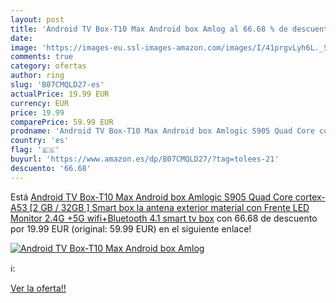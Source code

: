 ```yaml
---
layout: post
title: 'Android TV Box-T10 Max Android box Amlog al 66.68 % de descuento'
date: 
image: 'https://images-eu.ssl-images-amazon.com/images/I/41prgvLyh6L._SL200_.jpg'
comments: true
category: ofertas
author: ring
slug: 'B07CMQLD27-es'
actualPrice: 19.99 EUR
currency: EUR
price: 19.99
comparePrice: 59.99 EUR
prodname: 'Android TV Box-T10 Max Android box Amlogic S905 Quad Core cortex-A53  [2 GB / 32GB ] Smart box  la antena exterior material  con Frente LED Monitor 2.4G +5G wifi+Bluetooth 4.1 smart tv box'
country: 'es'
flag: '🇪🇸'
buyurl: 'https://www.amazon.es/dp/B07CMQLD27/?tag=tolees-21'
descuento: '66.68'
---
```


Está [Android TV Box-T10 Max Android box Amlogic S905 Quad Core cortex-A53  [2 GB / 32GB ] Smart box  la antena exterior material  con Frente LED Monitor 2.4G +5G wifi+Bluetooth 4.1 smart tv box](https://www.amazon.es/dp/B07CMQLD27/?tag=tolees-21) con 66.68 de descuento por 19.99 EUR (original: 59.99 EUR) en el siguiente enlace!

[![Android TV Box-T10 Max Android box Amlog](https://images-eu.ssl-images-amazon.com/images/I/41prgvLyh6L._SL200_.jpg)](https://www.amazon.es/dp/B07CMQLD27/?tag=tolees-21)

ℹ️:


[Ver la oferta!!](https://www.amazon.es/dp/B07CMQLD27/?tag=tolees-21)
